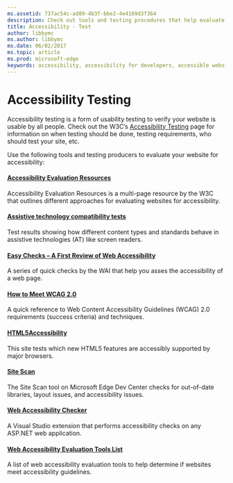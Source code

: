 ```yaml
---
ms.assetid: 737ac54c-ad89-4b3f-bbe2-4e4169d3f364
description: Check out tools and testing procedures that help evaluate a website's accessibility.
title: Accessibility - Test
author: libbymc
ms.author: libbymc
ms.date: 06/02/2017
ms.topic: article
ms.prod: microsoft-edge
keywords: accessibility, accessibility for developers, accessible websites, edge, web development, ARIA, developer, UIA, UI Automation
---
```


# Accessibility Testing
Accessibility testing is a form of usability testing to verify your website is usable by all people. Check out the W3C’s [Accessibility Testing](https://www.w3.org/wiki/Accessibility_testing) page for information on when testing should be done, testing requirements, who should test your site, etc.

Use the following tools and testing producers to evaluate your website for accessibility:

#### [Accessibility Evaluation Resources](https://www.w3.org/WAI/eval/Overview.html)
Accessibility Evaluation Resources is a multi-page resource by the W3C that outlines different approaches for evaluating websites for accessibility.

#### [Assistive technology compatibility tests](http://www.powermapper.com/tests/)
Test results showing how different content types and standards behave in assistive technologies (AT) like screen readers.

#### [Easy Checks – A First Review of Web Accessibility](https://www.w3.org/WAI/eval/preliminary.html)
A series of quick checks by the WAI that help you asses the accessibility of a web page.

#### [How to Meet WCAG 2.0](https://www.w3.org/WAI/WCAG20/quickref/)
A quick reference to Web Content Accessibility Guidelines (WCAG) 2.0 requirements (success criteria) and techniques.

#### [HTML5Accessibility](http://html5accessibility.com/)
This site tests which new HTML5 features are accessibly supported by major browsers. 

#### [Site Scan](https://developer.microsoft.com/en-us/microsoft-edge/tools/staticscan/)
The Site Scan tool on Microsoft Edge Dev Center checks for out-of-date libraries, layout issues, and accessibility issues.

#### [Web Accessibility Checker](https://visualstudiogallery.msdn.microsoft.com/3aabefab-1681-4fea-8f95-6a62e2f0f1ec)
A Visual Studio extension that performs accessibility checks on any ASP.NET web application.

#### [Web Accessibility Evaluation Tools List](https://www.w3.org/WAI/ER/tools/index.html)
A list of web accessibility evaluation tools to help determine if websites meet accessibility guidelines.
